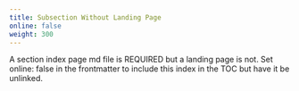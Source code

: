 ```yaml
---
title: Subsection Without Landing Page
online: false
weight: 300
---
```


A section index page md file is REQUIRED but a landing page is not. Set online: false in the frontmatter to include this index in the TOC but have it be unlinked.
